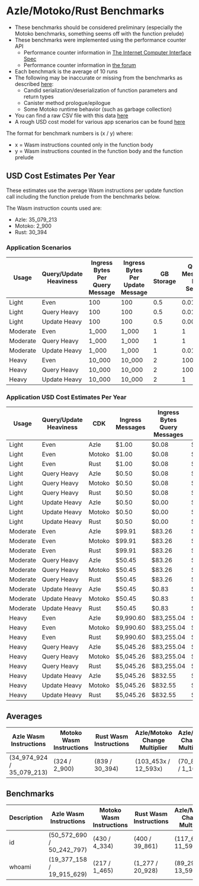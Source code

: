 # Azle/Motoko/Rust Benchmarks

-   These benchmarks should be considered preliminary (especially the Motoko benchmarks, something seems off with the function prelude)
-   These benchmarks were implemented using the performance counter API
    -   Performance counter information in [The Internet Computer Interface Spec](https://internetcomputer.org/docs/current/references/ic-interface-spec/#system-api-imports)
    -   Performance counter information in [the forum](https://forum.dfinity.org/t/introducing-performance-counter-on-the-internet-computer/14027)
-   Each benchmark is the average of 10 runs
-   The following may be inaccurate or missing from the benchmarks as described [here](https://forum.dfinity.org/t/introducing-performance-counter-on-the-internet-computer/14027):
    -   Candid serialization/deserialization of function parameters and return types
    -   Canister method prologue/epilogue
    -   Some Motoko runtime behavior (such as garbage collection)
-   You can find a raw CSV file with this data [here](./benchmarks.csv)
-   A rough USD cost model for various app scenarios can be found [here](https://docs.google.com/spreadsheets/d/1PQ53R9hYE1fuMB_z-Bl6dyymm7end7rVJ85TvGEh0BQ)

The format for benchmark numbers is (x / y) where:

-   x = Wasm instructions counted only in the function body
-   y = Wasm instructions counted in the function body and the function prelude

## USD Cost Estimates Per Year

These estimates use the average Wasm instructions per update function call including the function prelude from the benchmarks below.

The Wasm instruction counts used are:

-   Azle: 35_079_213
-   Motoko: 2_900
-   Rust: 30_394

### Application Scenarios

| Usage    | Query/Update Heaviness | Ingress Bytes Per Query Message | Ingress Bytes Per Update Message | GB Storage | Query Messages Per Second | Update Messages Per Second | Xnet Calls Per Second | Xnet Call Bytes |
| -------- | ---------------------- | ------------------------------- | -------------------------------- | ---------- | ------------------------- | -------------------------- | --------------------- | --------------- |
| Light    | Even                   | 100                             | 100                              | 0.5        | 0.01                      | 0.01                       | 0.001                 | 20              |
| Light    | Query Heavy            | 100                             | 100                              | 0.5        | 0.01                      | 0.0001                     | 0.001                 | 20              |
| Light    | Update Heavy           | 100                             | 100                              | 0.5        | 0.0001                    | 0.01                       | 0.001                 | 20              |
| Moderate | Even                   | 1_000                           | 1_000                            | 1          | 1                         | 1                          | 0.1                   | 200             |
| Moderate | Query Heavy            | 1_000                           | 1_000                            | 1          | 1                         | 0.01                       | 0.1                   | 200             |
| Moderate | Update Heavy           | 1_000                           | 1_000                            | 1          | 0.01                      | 1                          | 0.1                   | 200             |
| Heavy    | Even                   | 10_000                          | 10_000                           | 2          | 100                       | 100                        | 10                    | 2_000           |
| Heavy    | Query Heavy            | 10_000                          | 10_000                           | 2          | 100                       | 1                          | 10                    | 2_000           |
| Heavy    | Update Heavy           | 10_000                          | 10_000                           | 2          | 1                         | 100                        | 10                    | 2_000           |

### Application USD Cost Estimates Per Year

| Usage    | Query/Update Heaviness | CDK    | Ingress Messages | Ingress Bytes Query Messages | Ingress Bytes Update Messages | Update Messages | Update Instructions | Xnet Calls | Xnet Byte Transmission | GB Storage | Total Cost  |
| -------- | ---------------------- | ------ | ---------------- | ---------------------------- | ----------------------------- | --------------- | ------------------- | ---------- | ---------------------- | ---------- | ----------- |
| Light    | Even                   | Azle   | $1.00            | $0.08                        | $0.08                         | $0.25           | $5.84               | $0.01      | $0.00                  | $2.64      | $9.91       |
| Light    | Even                   | Motoko | $1.00            | $0.08                        | $0.08                         | $0.25           | $0.00               | $0.01      | $0.00                  | $2.64      | $4.07       |
| Light    | Even                   | Rust   | $1.00            | $0.08                        | $0.08                         | $0.25           | $0.01               | $0.01      | $0.00                  | $2.64      | $4.07       |
| Light    | Query Heavy            | Azle   | $0.50            | $0.08                        | $0.00                         | $0.00           | $0.06               | $0.01      | $0.00                  | $2.64      | $3.30       |
| Light    | Query Heavy            | Motoko | $0.50            | $0.08                        | $0.00                         | $0.00           | $0.00               | $0.01      | $0.00                  | $2.64      | $3.25       |
| Light    | Query Heavy            | Rust   | $0.50            | $0.08                        | $0.00                         | $0.00           | $0.00               | $0.01      | $0.00                  | $2.64      | $3.25       |
| Light    | Update Heavy           | Azle   | $0.50            | $0.00                        | $0.08                         | $0.25           | $5.84               | $0.01      | $0.00                  | $2.64      | $9.33       |
| Light    | Update Heavy           | Motoko | $0.50            | $0.00                        | $0.08                         | $0.25           | $0.00               | $0.01      | $0.00                  | $2.64      | $3.49       |
| Light    | Update Heavy           | Rust   | $0.50            | $0.00                        | $0.08                         | $0.25           | $0.01               | $0.01      | $0.00                  | $2.64      | $3.49       |
| Moderate | Even                   | Azle   | $99.91           | $83.26                       | $83.26                        | $24.56          | $584.10             | $1.08      | $0.83                  | $5.29      | $882.28     |
| Moderate | Even                   | Motoko | $99.91           | $83.26                       | $83.26                        | $24.56          | $0.05               | $1.08      | $0.83                  | $5.29      | $298.23     |
| Moderate | Even                   | Rust   | $99.91           | $83.26                       | $83.26                        | $24.56          | $0.51               | $1.08      | $0.83                  | $5.29      | $298.68     |
| Moderate | Query Heavy            | Azle   | $50.45           | $83.26                       | $0.83                         | $0.25           | $5.84               | $1.08      | $0.83                  | $5.29      | $147.83     |
| Moderate | Query Heavy            | Motoko | $50.45           | $83.26                       | $0.83                         | $0.25           | $0.00               | $1.08      | $0.83                  | $5.29      | $141.99     |
| Moderate | Query Heavy            | Rust   | $50.45           | $83.26                       | $0.83                         | $0.25           | $0.01               | $1.08      | $0.83                  | $5.29      | $141.99     |
| Moderate | Update Heavy           | Azle   | $50.45           | $0.83                        | $83.26                        | $24.56          | $584.10             | $1.08      | $0.83                  | $5.29      | $750.41     |
| Moderate | Update Heavy           | Motoko | $50.45           | $0.83                        | $83.26                        | $24.56          | $0.05               | $1.08      | $0.83                  | $5.29      | $166.35     |
| Moderate | Update Heavy           | Rust   | $50.45           | $0.83                        | $83.26                        | $24.56          | $0.51               | $1.08      | $0.83                  | $5.29      | $166.81     |
| Heavy    | Even                   | Azle   | $9,990.60        | $83,255.04                   | $83,255.04                    | $2,456.02       | $58,410.43          | $108.23    | $832.55                | $10.57     | $238,318.49 |
| Heavy    | Even                   | Motoko | $9,990.60        | $83,255.04                   | $83,255.04                    | $2,456.02       | $4.83               | $108.23    | $832.55                | $10.57     | $179,912.89 |
| Heavy    | Even                   | Rust   | $9,990.60        | $83,255.04                   | $83,255.04                    | $2,456.02       | $50.61              | $108.23    | $832.55                | $10.57     | $179,958.67 |
| Heavy    | Query Heavy            | Azle   | $5,045.26        | $83,255.04                   | $832.55                       | $24.56          | $584.10             | $108.23    | $832.55                | $10.57     | $90,692.87  |
| Heavy    | Query Heavy            | Motoko | $5,045.26        | $83,255.04                   | $832.55                       | $24.56          | $0.05               | $108.23    | $832.55                | $10.57     | $90,108.81  |
| Heavy    | Query Heavy            | Rust   | $5,045.26        | $83,255.04                   | $832.55                       | $24.56          | $0.51               | $108.23    | $832.55                | $10.57     | $90,109.27  |
| Heavy    | Update Heavy           | Azle   | $5,045.26        | $832.55                      | $83,255.04                    | $2,456.02       | $58,410.43          | $108.23    | $832.55                | $10.57     | $150,950.65 |
| Heavy    | Update Heavy           | Motoko | $5,045.26        | $832.55                      | $83,255.04                    | $2,456.02       | $4.83               | $108.23    | $832.55                | $10.57     | $92,545.05  |
| Heavy    | Update Heavy           | Rust   | $5,045.26        | $832.55                      | $83,255.04                    | $2,456.02       | $50.61              | $108.23    | $832.55                | $10.57     | $92,590.83  |

## Averages

| Azle Wasm Instructions    | Motoko Wasm Instructions | Rust Wasm Instructions | Azle/Motoko Change Multiplier | Azle/Rust Change Multiplier | Motoko/Azle Change Multiplier | Motoko/Rust Change Multiplier | Rust/Azle Change Multiplier | Rust/Motoko Change Multiplier |
| ------------------------- | ------------------------ | ---------------------- | ----------------------------- | --------------------------- | ----------------------------- | ----------------------------- | --------------------------- | ----------------------------- |
| (34_974_924 / 35_079_213) | (324 / 2_900)            | (839 / 30_394)         | (103_453x / 12_593x)          | (70_803x / 1_106x)          | (-103_453x / -12_593x)        | (-2x / -12x)                  | (-70_803x / -1_106x)        | (2x / 12x)                    |

## Benchmarks

| Description | Azle Wasm Instructions    | Motoko Wasm Instructions | Rust Wasm Instructions | Azle/Motoko Change Multiplier | Azle/Rust Change Multiplier | Motoko/Azle Change Multiplier | Motoko/Rust Change Multiplier | Rust/Azle Change Multiplier | Rust/Motoko Change Multiplier |
| ----------- | ------------------------- | ------------------------ | ---------------------- | ----------------------------- | --------------------------- | ----------------------------- | ----------------------------- | --------------------------- | ----------------------------- |
| id          | (50_572_690 / 50_242_797) | (430 / 4_334)            | (400 / 39_861)         | (117_611x / 11_593x)          | (126_432x / 1_260x)         | (-117_611x / -11_593x)        | (1x / -9x)                    | (-126_432x / -1_260x)       | (-1x / 9x)                    |
| whoami      | (19_377_158 / 19_915_629) | (217 / 1_465)            | (1_277 / 20_928)       | (89_296x / 13_594x)           | (15_174x / 952x)            | (-89_296x / -13_594x)         | (-6x / -14x)                  | (-15_174x / -952x)          | (6x / 14x)                    |
